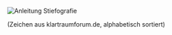 ![Anleitung Stiefografie](media/Anleitung_Stiefografie.jpg)

(Zeichen aus klartraumforum.de, alphabetisch sortiert)